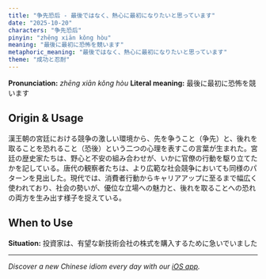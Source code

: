 ```yaml
---
title: "争先恐后 - 最後ではなく、熱心に最初になりたいと思っています"
date: "2025-10-20"
characters: "争先恐后"
pinyin: "zhēng xiān kǒng hòu"
meaning: "最後に最初に恐怖を競います"
metaphoric_meaning: "最後ではなく、熱心に最初になりたいと思っています"
theme: "成功と忍耐"
---
```


**Pronunciation:** *zhēng xiān kǒng hòu*
**Literal meaning:** 最後に最初に恐怖を競います

## Origin & Usage

漢王朝の宮廷における競争の激しい環境から、先を争うこと（争先）と、後れを取ることを恐れること（恐後）という二つの心理を表すこの言葉が生まれた。宮廷の歴史家たちは、野心と不安の組み合わせが、いかに官僚の行動を駆り立てたかを記している。唐代の観察者たちは、より広範な社会競争においても同様のパターンを見出した。現代では、消費者行動からキャリアアップに至るまで幅広く使われており、社会の勢いが、優位な立場への魅力と、後れを取ることへの恐れの両方を生み出す様子を捉えている。

## When to Use

**Situation:** 投資家は、有望な新技術会社の株式を購入するために急いでいました

---

*Discover a new Chinese idiom every day with our [iOS app](https://apps.apple.com/us/app/daily-chinese-idioms/id6740611324).*
